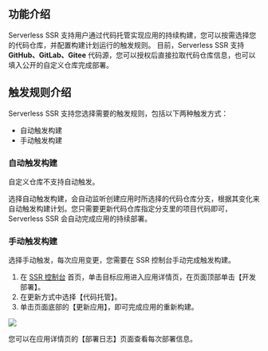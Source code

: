 ## 功能介绍
Serverless SSR 支持用户通过代码托管实现应用的持续构建，您可以按需选择您的代码仓库，并配置构建计划运行的触发规则。
目前，Serverless SSR 支持 **GitHub、GitLab、Gitee** 代码源，您可以授权后直接拉取代码仓库信息，也可以填入公开的自定义仓库完成部署。

## 触发规则介绍
Serverless SSR 支持您选择需要的触发规则，包括以下两种触发方式：
- 自动触发构建
- 手动触发构建

### 自动触发构建

<dx-alert infotype="explain" title="">
自定义仓库不支持自动触发。
</dx-alert>


选择自动触发构建，会自动监听创建应用时所选择的代码仓库分支，根据其变化来自动触发构建计划。您只需要更新代码仓库指定分支里的项目代码即可，Serverless SSR 会自动完成应用的持续部署。

### 手动触发构建
选择手动触发，每次应用变更，您需要在 SSR 控制台手动完成触发构建。
1. 在 [SSR 控制台](https://console.cloud.tencent.com/ssr) 首页，单击目标应用进入应用详情页，在页面顶部单击【开发部署】。
2. 在更新方式中选择【代码托管】。
3. 单击页面底部的【更新应用】，即可完成应用的重新构建。
<img src="https://main.qcloudimg.com/raw/cd8de036db8d1fe34384d082a55947d0.png">

您可以在应用详情页的【部署日志】页面查看每次部署信息。
